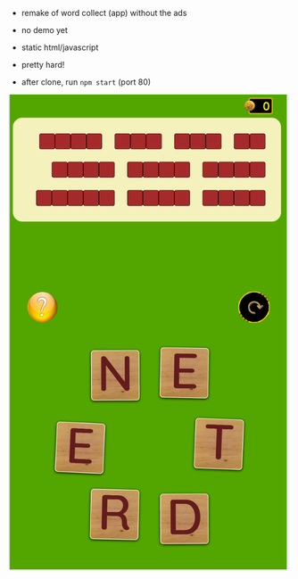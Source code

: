 * remake of word collect (app) without the ads
* no demo yet
* static html/javascript
* pretty hard!

* after clone, run ```npm start``` (port 80) 

![screenshot](screenshot.png)